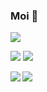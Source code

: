 ### Moi 🍋

![](http://github-profile-summary-cards.vercel.app/api/cards/profile-details?username=kikiki-kiki&theme=transparent)


![](http://github-profile-summary-cards.vercel.app/api/cards/most-commit-language?username=kikiki-kiki&theme=transparent)
![](http://github-profile-summary-cards.vercel.app/api/cards/repos-per-language?username=kikiki-kiki&theme=transparent)

<div style="display:flex;">
<div>
<a href="https://github.com/anuraghazra/github-readme-stats">
  <img align="left" src="https://github-readme-stats.vercel.app/api?username=KiKiKi-KiKi&count_private=true&show_icons=true" />
</a>
</div>
<div>
<a href="https://github.com/anuraghazra/github-readme-stats">
  <img align="left" src="https://github-readme-stats.vercel.app/api/top-langs/?username=KiKiKi-KiKi" />
</a>
</div>
</div>
